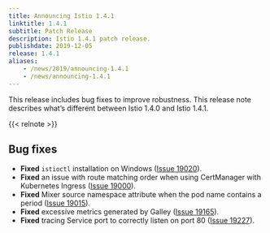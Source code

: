 ```yaml
---
title: Announcing Istio 1.4.1
linktitle: 1.4.1
subtitle: Patch Release
description: Istio 1.4.1 patch release.
publishdate: 2019-12-05
release: 1.4.1
aliases:
    - /news/2019/announcing-1.4.1
    - /news/announcing-1.4.1
---
```


This release includes bug fixes to improve robustness. This release note describes what’s different between Istio 1.4.0 and Istio 1.4.1.

{{< relnote >}}

## Bug fixes

- **Fixed** `istioctl` installation on Windows ([Issue 19020](https://github.com/istio/istio/pull/19020)).
- **Fixed** an issue with route matching order when using CertManager with Kubernetes Ingress ([Issue 19000](https://github.com/istio/istio/pull/19000)).
- **Fixed** Mixer source namespace attribute when the pod name contains a period ([Issue 19015](https://github.com/istio/istio/issues/19015)).
- **Fixed** excessive metrics generated by Galley ([Issue 19165](https://github.com/istio/istio/issues/19165)).
- **Fixed** tracing Service port to correctly listen on port 80 ([Issue 19227](https://github.com/istio/istio/issues/19227)).

